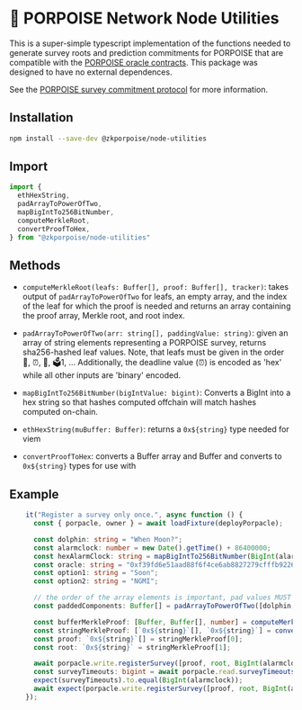 # 🐬 PORPOISE Network Node Utilities

This is a super-simple typescript implementation of the functions needed to generate survey roots and prediction commitments
for PORPOISE that are compatible with the [PORPOISE oracle contracts](https://github.com/PORPOISE-Network/oracle-v1). This package
was designed to have no external dependences. 

See the [PORPOISE survey commitment protocol](https://info.porpoise.network/whitepaper/survey-commitment-protocol) for more information. 

## Installation

```sh
npm install --save-dev @zkporpoise/node-utilities
```

## Import

```typescript
import {
  ethHexString,
  padArrayToPowerOfTwo,
  mapBigIntTo256BitNumber,
  computeMerkleRoot,
  convertProofToHex,
} from "@zkporpoise/node-utilities"
```

## Methods

- `computeMerkleRoot(leafs: Buffer[], proof: Buffer[], tracker)`: takes output of `padArrayToPowerOfTwo` for leafs, an empty array, and the index of the leaf for which the proof is needed and returns an array containing the proof array, Merkle root, and root index. 

- `padArrayToPowerOfTwo(arr: string[], paddingValue: string)`: given an array of string elements representing a PORPOISE survey, returns sha256-hashed leaf values. Note, that leafs must be given in the order 🐬, ⏰, 🔮, 🗳️1, ... Additionally, the deadline value (⏰) is encoded as 'hex' while all other inputs are 'binary' encoded.

- `mapBigIntTo256BitNumber(bigIntValue: bigint)`: Converts a BigInt into a hex string so that hashes computed offchain will match hashes computed on-chain. 

- `ethHexString(muBuffer: Buffer)`: returns a `0x${string}` type needed for viem

- `convertProofToHex`: converts a Buffer array and Buffer and converts to `0x${string}` types for use with 

## Example

```typescript
    it("Register a survey only once.", async function () {
      const { porpacle, owner } = await loadFixture(deployPorpacle);

      const dolphin: string = "When Moon?";
      const alarmclock: number = new Date().getTime() + 86400000;
      const hexAlarmClock: string = mapBigIntTo256BitNumber(BigInt(alarmclock));
      const oracle: string = "0xf39fd6e51aad88f6f4ce6ab8827279cfffb92266";
      const option1: string = "Soon";
      const option2: string = "NGMI";

      // the order of the array elements is important, pad values MUST be `0` string
      const paddedComponents: Buffer[] = padArrayToPowerOfTwo([dolphin, hexAlarmClock, oracle, option1, option2], '0');

      const bufferMerkleProof: [Buffer, Buffer[], number] = computeMerkleRoot(paddedComponents, [], 1);
      const stringMerkleProof: [`0x${string}`[], `0x${string}`] = convertProofToHex(bufferMerkleProof[1], bufferMerkleProof[0]);
      const proof: `0x${string}`[] = stringMerkleProof[0];
      const root: `0x${string}` = stringMerkleProof[1];

      await porpacle.write.registerSurvey([proof, root, BigInt(alarmclock)]);
      const surveyTimeouts: bigint = await porpacle.read.surveyTimeouts([root]);
      expect(surveyTimeouts).to.equal(BigInt(alarmclock));
      await expect(porpacle.write.registerSurvey([proof, root, BigInt(alarmclock)])).to.be.rejectedWith("Survey already registered");
    });
```